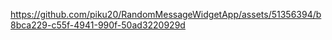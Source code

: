 https://github.com/piku20/RandomMessageWidgetApp/assets/51356394/b8bca229-c55f-4941-990f-50ad3220929d

